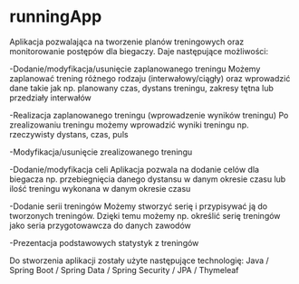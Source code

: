 # runningApp
Aplikacja pozwalająca na tworzenie planów treningowych oraz monitorowanie postępów dla biegaczy. 
Daje następujące możliwości:

-Dodanie/modyfikacja/usunięcie zaplanowanego treningu
Możemy zaplanować trening różnego rodzaju (interwałowy/ciągły) oraz wprowadzić dane takie jak np. planowany czas, dystans treningu, zakresy tętna lub przedziały interwałów
    
-Realizacja zaplanowanego treningu (wprowadzenie wyników treningu)
Po zrealizowaniu treningu możemy wprowadzić wyniki treningu np. rzeczywisty dystans, czas, puls
    
-Modyfikacja/usunięcie zrealizowanego treningu

-Dodanie/modyfikacja celi
Aplikacja pozwala na dodanie celów dla biegacza np. przebiegnięcia danego dystansu w danym okresie czasu lub ilość treningu wykonana w danym okresie czasu
    
-Dodanie serii treningów
Możemy stworzyć serię i przypisywać ją do tworzonych treningów. Dzięki temu możemy np. określić serię treningów jako seria przygotowawcza do danych zawodów
 
 -Prezentacja podstawowych statystyk z treningów
 
Do stworzenia aplikacji zostały użyte następujące technologię:
Java / Spring Boot / Spring Data / Spring Security / JPA / Thymeleaf
